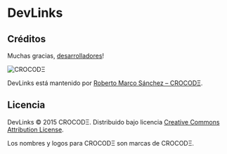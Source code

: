 DevLinks
========



Créditos
--------

Muchas gracias, [desarrolladores](https://github.com/robmarco/devlinks/graphs/contributors)!

![CROCODΞ](http://crocode.mobi/web/images/gh/crocode.png)

DevLinks está mantenido por [Roberto Marco Sánchez – CROCODΞ](http://www.crocode.mobi).

Licencia
-------

DevLinks © 2015 CROCODΞ. Distribuido bajo licencia [Creative Commons
Attribution License](http://creativecommons.org/licenses/by/3.0/).

Los nombres y logos para CROCODΞ son marcas de CROCODΞ.